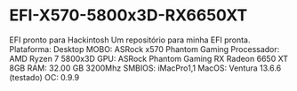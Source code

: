 # EFI-X570-5800x3D-RX6650XT
EFI pronto para Hackintosh
Um repositório para minha EFI pronta.
Plataforma: Desktop
MOBO: ASRock x570 Phantom Gaming
Processador: AMD Ryzen 7 5800x3D
GPU: ASRock Phantom Gaming RX Radeon 6650 XT 8GB
RAM: 32.00 GB 3200Mhz
SMBIOS: iMacPro1,1
MacOS: Ventura 13.6.6 (testado)
OC: 0.9.9




